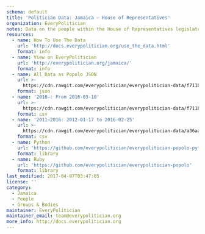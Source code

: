 ```yaml
---
schema: default
title: 'Politician Data: Jamaica — House of Representatives'
organization: EveryPolitician
notes: Data on the people within the House of Representatives legislature of Jamaica.
resources:
  - name: How To Use The Data
    url: 'http://docs.everypolitician.org/use_the_data.html'
    format: info
  - name: View on EveryPolitician
    url: 'http://everypolitician.org/jamaica/'
    format: info
  - name: All Data as Popolo JSON
    url: >-
      https://cdn.rawgit.com/everypolitician/everypolitician-data/f711ba28b2163a2a425d70bfd209623755e3cf2f/data/Jamaica/House_of_Representatives/ep-popolo-v1.0.json
    format: json
  - name: '2016–: From 2016-03-10'
    url: >-
      https://cdn.rawgit.com/everypolitician/everypolitician-data/f711ba28b2163a2a425d70bfd209623755e3cf2f/data/Jamaica/House_of_Representatives/term-2016.csv
    format: csv
  - name: '2011–2016: 2012-01-17 to 2016-02-25'
    url: >-
      https://cdn.rawgit.com/everypolitician/everypolitician-data/a36aa4ceae70334da199c21047eb913c7e5cedf3/data/Jamaica/House_of_Representatives/term-2011.csv
    format: csv
  - name: Python
    url: 'https://github.com/everypolitician/everypolitician-popolo-python'
    format: library
  - name: Ruby
    url: 'https://github.com/everypolitician/everypolitician-popolo'
    format: library
last_modified: 2017-04-07T03:47:05
license: ''
category:
  - Jamaica
  - People
  - Groups & Bodies
maintainer: EveryPolitician
maintainer_email: team@everypolitician.org
more_info: http://docs.everypolitician.org
---
```

